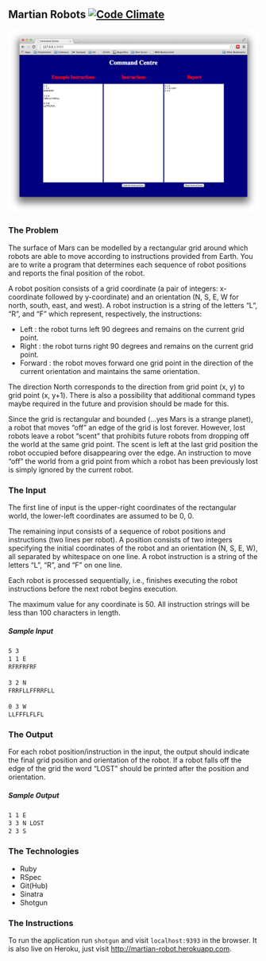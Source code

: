 Martian Robots [![Code Climate](https://codeclimate.com/github/khushkaran/martian-robots.png)](https://codeclimate.com/github/khushkaran/martian-robots)
---
![](screenshot.png?raw=true)
### The Problem

The surface of Mars can be modelled by a rectangular grid
around which robots are able to move according to instructions
provided from Earth. You are to write a program that
determines each sequence of robot positions and reports the
final position of the robot.

A robot position consists of a grid coordinate
(a pair of integers: x-coordinate followed by y-coordinate)
and an orientation (N, S, E, W for north, south, east, and
west). A robot instruction is a string of the letters
“L”, “R”, and “F” which represent, respectively, the
instructions:
- Left : the robot turns left 90 degrees and remains on
the current grid point.
- Right : the robot turns right 90 degrees and remains on
the current grid point.
- Forward : the robot moves forward one grid point in the
direction of the current orientation and maintains the same
orientation.

The direction North corresponds to the direction from grid
point (x, y) to grid point (x, y+1). There is also a
possibility that additional command types maybe required
in the future and provision should be made for this.

Since the grid is rectangular and bounded (...yes Mars
is a strange planet), a robot that moves “off” an edge of
the grid is lost forever. However, lost robots leave a robot
“scent” that prohibits future robots from dropping off the
world at the same grid point. The scent is left at the last
grid position the robot occupied before disappearing over
the edge. An instruction to move “off” the world from a grid
point from which a robot has been previously lost is simply
ignored by the current robot.

### The Input
The first line of input is the upper-right coordinates of
the rectangular world, the lower-left coordinates are assumed
to be 0, 0.

The remaining input consists of a sequence of robot
positions and instructions (two lines per robot). A position
consists of two integers specifying the initial coordinates
of the robot and an orientation (N, S, E, W), all separated
by whitespace on one line. A robot instruction is a string
of the letters “L”, “R”, and “F” on one line.

Each robot is processed sequentially, i.e., finishes
executing the robot instructions before the next robot
begins execution.

The maximum value for any coordinate is 50. All instruction
strings will be less than 100 characters in length.

##### Sample Input
```
5 3
1 1 E
RFRFRFRF

3 2 N
FRRFLLFFRRFLL

0 3 W
LLFFFLFLFL
```

### The Output
For each robot position/instruction in the input, the
output should indicate the final grid position and
orientation of the robot. If a robot falls off the edge of
the grid the word “LOST” should be printed after the
position and orientation.

##### Sample Output
```
1 1 E
3 3 N LOST
2 3 S
```

### The Technologies
- Ruby
- RSpec
- Git(Hub)
- Sinatra
- Shotgun

### The Instructions
To run the application run `shotgun` and visit
`localhost:9393` in the browser. It is also live on
Heroku, just visit http://martian-robot.herokuapp.com.
